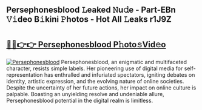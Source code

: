 ## Persephonesblood 𝙻eaked 𝙽u𝚍e - Part-EBn 𝚅𝚒deo B𝚒kini 𝙿hotos - Hot All 𝙻eaks r1J9Z

# <h2><a href="http://ld1xt9.urlbe.top/?page=Persephonesblood">🔗🔗👉👉 Persephonesblood P𝚑oto𝚜Vid𝚎o</a></h2>

[![Persephonesblood](https://i.imgur.com/eBuTRDB.gif)](http://ld1xt9.urlbe.top/?page=Persephonesblood)
Persephonesblood, an enigmatic and multifaceted character, resists simple labels. Her pioneering use of digital media for self-representation has enthralled and infuriated spectators, igniting debates on identity, artistic expression, and the evolving nature of online societies. Despite the uncertainty of her future actions, her impact on online culture is palpable. Boasting an unyielding resolve and undeniable allure, Persephonesblood potential in the digital realm is limitless.
